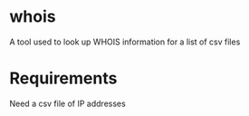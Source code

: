 # whois
A tool used to look up WHOIS information for a list of csv files

# Requirements
Need a csv file of IP addresses
